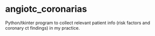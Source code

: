 # angiotc_coronarias
Python/tkinter program to collect relevant patient info (risk factors and coronary ct findings) in my practice.
